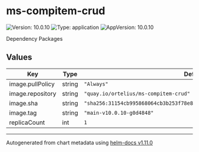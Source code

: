 # ms-compitem-crud

![Version: 10.0.10](https://img.shields.io/badge/Version-10.0.10-informational?style=flat-square) ![Type: application](https://img.shields.io/badge/Type-application-informational?style=flat-square) ![AppVersion: 10.0.10](https://img.shields.io/badge/AppVersion-10.0.10-informational?style=flat-square)

Dependency Packages

## Values

| Key | Type | Default | Description |
|-----|------|---------|-------------|
| image.pullPolicy | string | `"Always"` |  |
| image.repository | string | `"quay.io/ortelius/ms-compitem-crud"` |  |
| image.sha | string | `"sha256:31154cb995868064cb3b253f78e83636a914e5a797b6c490cb2b2d16a2facc3e"` |  |
| image.tag | string | `"main-v10.0.10-g0d4848"` |  |
| replicaCount | int | `1` |  |

----------------------------------------------
Autogenerated from chart metadata using [helm-docs v1.11.0](https://github.com/norwoodj/helm-docs/releases/v1.11.0)
